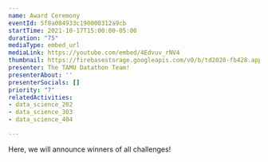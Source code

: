 ```yaml
---
name: Award Ceremony
eventId: 5f8a084933c190000312a9cb
startTime: 2021-10-17T15:00:00-05:00
duration: "75"
mediaType: embed_url
mediaLink: https://youtube.com/embed/4Edvuv_rNV4
thumbnail: https://firebasestorage.googleapis.com/v0/b/td2020-fb428.appspot.com/o/EXMinrxWAAcdJ0M.jpg?alt=media&token=619451d2-80db-4fdb-8016-a5ded44d42be
presenter: The TAMU Datathon Team!
presenterAbout: ''
presenterSocials: []
priority: "7"
relatedActivities:
- data_science_202
- data_science_303
- data_science_404

---
```

Here, we will announce winners of all challenges!